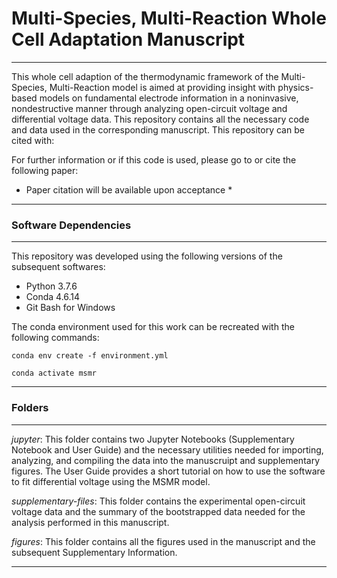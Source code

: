 # Multi-Species, Multi-Reaction Whole Cell Adaptation Manuscript
----------------------------------------------------------------
This whole cell adaption of the thermodynamic framework of the Multi-Species, Multi-Reaction model is aimed at providing insight with physics-based models on fundamental electrode information in a noninvasive, nondestructive manner through analyzing open-circuit voltage and differential voltage data. This repository contains all the necessary code and data used in the corresponding manuscript. This repository can be cited with: 

For further information or if this code is used, please go to or cite the following paper:

* Paper citation will be available upon acceptance *

----------------------------------------------------------------
### Software Dependencies
----------------------------------------------------------------
This repository was developed using the following versions of the subsequent softwares:

* Python 3.7.6
* Conda 4.6.14
* Git Bash for Windows

The conda environment used for this work can be recreated with the following commands:

```conda env create -f environment.yml```

```conda activate msmr```

----------------------------------------------------------------
### Folders
----------------------------------------------------------------

*jupyter*: This folder contains two Jupyter Notebooks (Supplementary Notebook and User Guide) and the necessary utilities
needed for importing, analyzing, and compiling the data into the manuscruipt and supplementary figures. The User Guide
provides a short tutorial on how to use the software to fit differential voltage using the MSMR model.

*supplementary-files*: This folder contains the experimental open-circuit voltage data and the summary of the bootstrapped
data needed for the analysis performed in this manuscript.

*figures*: This folder contains all the figures used in the manuscript and the subsequent Supplementary Information.


----------------------------------------------------------------




